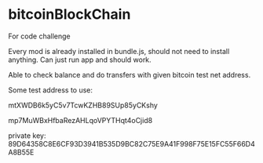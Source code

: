 # bitcoinBlockChain
For code challenge

Every mod is already installed in bundle.js, should not need to install anything. Can just run app and should work.

Able to check balance and do transfers with given bitcoin test net address.

Some test address to use:

mtXWDB6k5yC5v7TcwKZHB89SUp85yCKshy



mp7MuWBxHfbaRezAHLqoVPYTHqt4oCjid8  

private key: 89D64358C8E6CF93D3941B535D9BC82C75E9A41F998F75E15FC55F66D4A8B55E
